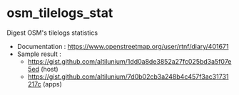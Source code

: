 # osm_tilelogs_stat
 Digest OSM's tilelogs statistics 

* Documentation : https://www.openstreetmap.org/user/rtnf/diary/401671
* Sample result :
  * https://gist.github.com/altilunium/1dd0a8de3852a27fc025bd3a5f07e5ed (host)
  * https://gist.github.com/altilunium/7d0b02cb3a248b4c457f3ac31731217c (apps)
